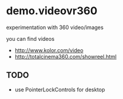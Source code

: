 demo.videovr360
===============

experimentation with 360 video/images

you can find videos 
* http://www.kolor.com/video
* http://totalcinema360.com/showreel.html


## TODO
* use PointerLockControls for desktop
